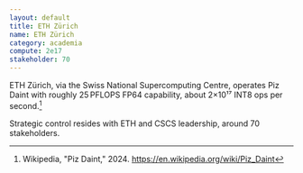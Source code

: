 ```yaml
---
layout: default
title: ETH Zürich
name: ETH Zürich
category: academia
compute: 2e17
stakeholder: 70
---
```


ETH Zürich, via the Swiss National Supercomputing Centre, operates Piz
Daint with roughly 25 PFLOPS FP64 capability, about 2×10¹⁷ INT8
ops per second.[^1]

Strategic control resides with ETH and CSCS leadership, around 70
stakeholders.

[^1]: Wikipedia, "Piz Daint," 2024. <https://en.wikipedia.org/wiki/Piz_Daint>
